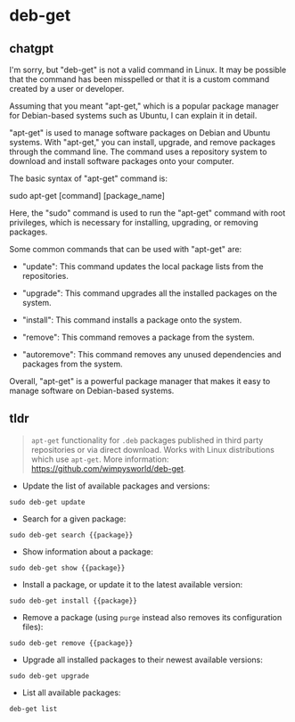 # deb-get 
## chatgpt 
I'm sorry, but "deb-get" is not a valid command in Linux. It may be possible that the command has been misspelled or that it is a custom command created by a user or developer. 

Assuming that you meant "apt-get," which is a popular package manager for Debian-based systems such as Ubuntu, I can explain it in detail.

"apt-get" is used to manage software packages on Debian and Ubuntu systems. With "apt-get," you can install, upgrade, and remove packages through the command line. The command uses a repository system to download and install software packages onto your computer.

The basic syntax of "apt-get" command is:

sudo apt-get [command] [package_name]

Here, the "sudo" command is used to run the "apt-get" command with root privileges, which is necessary for installing, upgrading, or removing packages.

Some common commands that can be used with "apt-get" are:

- "update": This command updates the local package lists from the repositories.

- "upgrade": This command upgrades all the installed packages on the system.

- "install": This command installs a package onto the system.

- "remove": This command removes a package from the system.

- "autoremove": This command removes any unused dependencies and packages from the system.

Overall, "apt-get" is a powerful package manager that makes it easy to manage software on Debian-based systems. 

## tldr 
 
> `apt-get` functionality for `.deb` packages published in third party repositories or via direct download.
> Works with Linux distributions which use `apt-get`.
> More information: <https://github.com/wimpysworld/deb-get>.

- Update the list of available packages and versions:

`sudo deb-get update`

- Search for a given package:

`sudo deb-get search {{package}}`

- Show information about a package:

`sudo deb-get show {{package}}`

- Install a package, or update it to the latest available version:

`sudo deb-get install {{package}}`

- Remove a package (using `purge` instead also removes its configuration files):

`sudo deb-get remove {{package}}`

- Upgrade all installed packages to their newest available versions:

`sudo deb-get upgrade`

- List all available packages:

`deb-get list`
